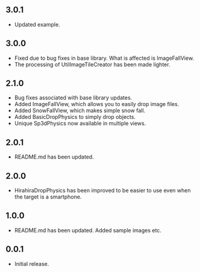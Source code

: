 ## 3.0.1

* Updated example.

## 3.0.0

* Fixed due to bug fixes in base library. What is affected is ImageFallView.
* The processing of UtilImageTileCreator has been made lighter.

## 2.1.0

* Bug fixes associated with base library updates.
* Added ImageFallView, which allows you to easily drop image files.
* Added SnowFallView, which makes simple snow fall.
* Added BasicDropPhysics to simply drop objects.
* Unique Sp3dPhysics now available in multiple views.

## 2.0.1

* README.md has been updated.

## 2.0.0

* HirahiraDropPhysics has been improved to be easier to use even when the target is a smartphone.

## 1.0.0

* README.md has been updated. Added sample images etc.

## 0.0.1

* Initial release.
